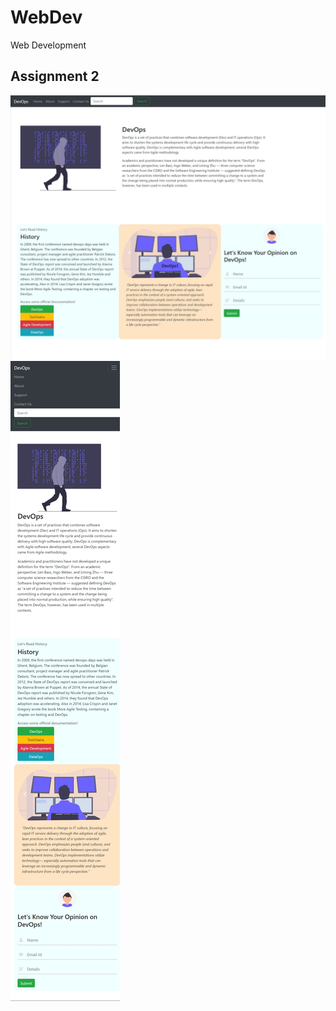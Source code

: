 # WebDev
Web Development
## Assignment 2
![Web View](Screenshots/screenshot.jpeg?raw=true)
![Mobile View](Screenshots/screenshot1.jpeg?raw=true)
